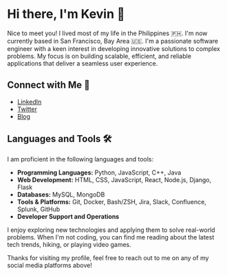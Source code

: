 # Hi there, I'm Kevin 👋

Nice to meet you! I lived most of my life in the Philippines 🇵🇭. I'm now currently based in San Francisco, Bay Area 🇺🇸. I'm a passionate software engineer with a keen interest in developing innovative solutions to complex problems. My focus is on building scalable, efficient, and reliable applications that deliver a seamless user experience.

## Connect with Me 🤝

- [LinkedIn](https://www.linkedin.com/in/kevapostol/)
- [Twitter](https://twitter.com/kevapostol_)
- [Blog](https://medium.com/@kevapostol)

## Languages and Tools 🛠️

I am proficient in the following languages and tools:

- **Programming Languages:** Python, JavaScript, C++, Java
- **Web Development:** HTML, CSS, JavaScript, React, Node.js, Django, Flask
- **Databases:** MySQL, MongoDB
- **Tools & Platforms:** Git, Docker, Bash/ZSH, Jira, Slack, Confluence, Splunk, GitHub
- **Developer Support and Operations**

I enjoy exploring new technologies and applying them to solve real-world problems. When I'm not coding, you can find me reading about the latest tech trends, hiking, or playing video games.

Thanks for visiting my profile, feel free to reach out to me on any of my social media platforms above!
